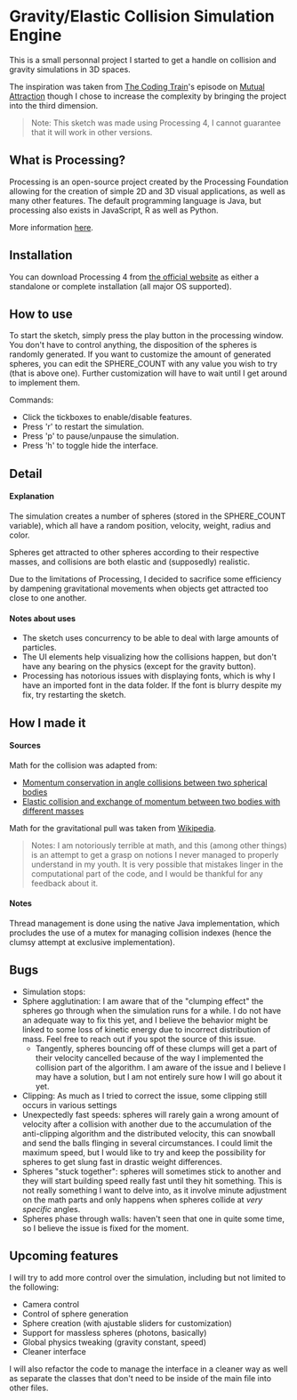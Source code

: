 # Gravity/Elastic Collision Simulation Engine

This is a small personnal project I started to get a handle on collision and gravity simulations in 3D spaces.

The inspiration was taken from [The Coding Train](https://www.youtube.com/@TheCodingTrain)'s episode on [Mutual Attraction](https://www.youtube.com/watch?v=GjbKsOkN1Oc) though I chose to increase the complexity by bringing the project into the third dimension.

> Note: This sketch was made using Processing 4, I cannot guarantee that it will work in other versions.

## What is Processing?

Processing is an open-source project created by the Processing Foundation allowing for the creation of simple 2D and 3D visual applications, as well as many other features. The default programming language is Java, but processing also exists in JavaScript, R as well as Python.

More information [here](https://processing.org/overview).

## Installation

You can download Processing 4 from [the official website](https://processing.org/) as either a standalone or complete installation (all major OS supported).

## How to use

To start the sketch, simply press the play button in the processing window. You don't have to control anything, the disposition of the spheres is randomly generated. If you want to customize the amount of generated spheres, you can edit the SPHERE_COUNT with any value you wish to try (that is above one).
Further customization will have to wait until I get around to implement them.

Commands:
- Click the tickboxes to enable/disable features.
- Press 'r' to restart the simulation.
- Press 'p' to pause/unpause the simulation.
- Press 'h' to toggle hide the interface.

## Detail

#### Explanation

The simulation creates a number of spheres (stored in the SPHERE_COUNT variable), which all have a random position, velocity, weight, radius and color.

Spheres get attracted to other spheres according to their respective masses, and collisions are both elastic and (supposedly) realistic.

Due to the limitations of Processing, I decided to sacrifice some efficiency by dampening gravitational movements when objects get attracted too close to one another.

#### Notes about uses
- The sketch uses concurrency to be able to deal with large amounts of particles.
- The UI elements help visualizing how the collisions happen, but don't have any bearing on the physics (except for the gravity button).
- Processing has notorious issues with displaying fonts, which is why I have an imported font in the data folder. If the font is blurry despite my fix, try restarting the sketch.

## How I made it

#### Sources
Math for the collision was adapted from: 
- [Momentum conservation in angle collisions between two spherical bodies](https://atmos.illinois.edu/courses/atmos100/userdocs/3Dcollisions.html)
- [Elastic collision and exchange of momentum between two bodies with different masses](https://physics.stackexchange.com/questions/681396/elastic-collision-3d-eqaution)

Math for the gravitational pull was taken from [Wikipedia](https://en.wikipedia.org/wiki/Gravitational_acceleration).

> Notes: I am notoriously terrible at math, and this (among other things) is an attempt to get a grasp on notions I never managed to properly understand in my youth. It is very possible that mistakes linger in the computational part of the code, and I would be thankful for any feedback about it.

#### Notes
Thread management is done using the native Java implementation, which procludes the use of a mutex for managing collision indexes (hence the clumsy attempt at exclusive implementation).

## Bugs

- Simulation stops: 
- Sphere agglutination: I am aware that of the "clumping effect" the spheres go through when the simulation runs for a while. I do not have an adequate way to fix this yet, and I believe the behavior might be linked to some loss of kinetic energy due to incorrect distribution of mass. Feel free to reach out if you spot the source of this issue.
    - Tangently, spheres bouncing off of these clumps will get a part of their velocity cancelled because of the way I implemented the collision part of the algorithm. I am aware of the issue and I believe I may have a solution, but I am not entirely sure how I will go about it yet.
- Clipping: As much as I tried to correct the issue, some clipping still occurs in various settings
- Unexpectedly fast speeds: spheres will rarely gain a wrong amount of velocity after a collision with another due to the accumulation of the anti-clipping algorithm and the distributed velocity, this can snowball and send the balls flinging in several circumstances. I could limit the maximum speed, but I would like to try and keep the possibility for spheres to get slung fast in drastic weight differences.
- Spheres "stuck together": spheres will sometimes stick to another and they will start building speed really fast until they hit something. This is not really something I want to delve into, as it involve minute adjustment on the math parts and only happens when spheres collide at *very specific* angles.
- Spheres phase through walls: haven't seen that one in quite some time, so I believe the issue is fixed for the moment.


## Upcoming features 

I will try to add more control over the simulation, including but not limited to the following:
- Camera control
- Control of sphere generation
- Sphere creation (with ajustable sliders for customization)
- Support for massless spheres (photons, basically)
- Global physics tweaking (gravity constant, speed)
- Cleaner interface

I will also refactor the code to manage the interface in a cleaner way as well as separate the classes that don't need to be inside of the main file into other files.
